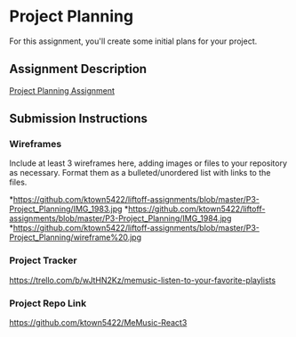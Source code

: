 # Project Planning
For this assignment, you'll create some initial plans for your project.

## Assignment Description
[Project Planning Assignment](https://education.launchcode.org/liftoff/modules/assignments/project-planning)

## Submission Instructions

### Wireframes

Include at least 3 wireframes here, adding images or files to your repository as necessary. Format them as a bulleted/unordered list with links to the files.

*https://github.com/ktown5422/liftoff-assignments/blob/master/P3-Project_Planning/IMG_1983.jpg
*https://github.com/ktown5422/liftoff-assignments/blob/master/P3-Project_Planning/IMG_1984.jpg
*https://github.com/ktown5422/liftoff-assignments/blob/master/P3-Project_Planning/wireframe%20.jpg

### Project Tracker

https://trello.com/b/wJtHN2Kz/memusic-listen-to-your-favorite-playlists

### Project Repo Link

https://github.com/ktown5422/MeMusic-React3
